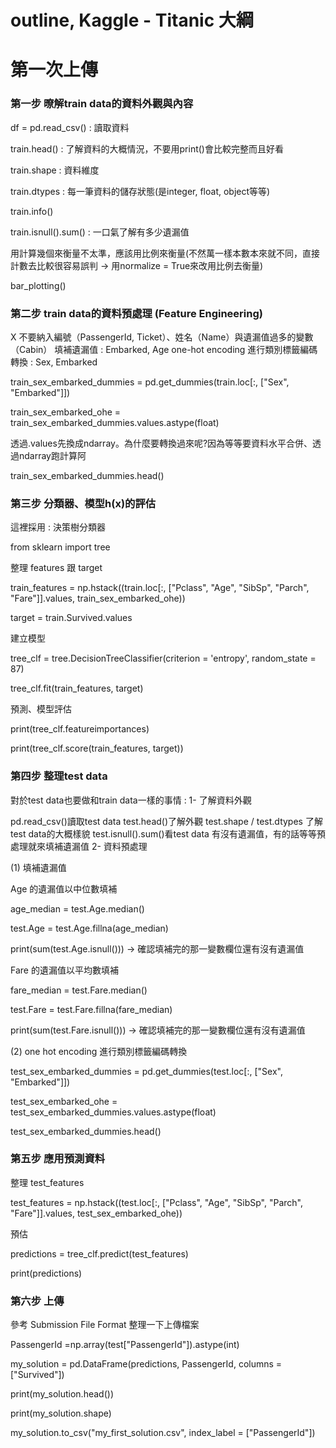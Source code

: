 # outline, Kaggle - Titanic 大綱

# 第一次上傳

### 第一步 暸解train data的資料外觀與內容

df = pd.read_csv() : 讀取資料

train.head() : 了解資料的大概情況，不要用print()會比較完整而且好看

train.shape : 資料維度

train.dtypes : 每一筆資料的儲存狀態(是integer, float, object等等)

train.info()

train.isnull().sum() : 一口氣了解有多少遺漏值

用計算幾個來衡量不太準，應該用比例來衡量(不然萬一樣本數本來就不同，直接計數去比較很容易誤判 -> 用normalize = True來改用比例去衡量)

bar_plotting()

### 第二步 train data的資料預處理 (Feature Engineering)

X 不要納入編號（PassengerId, Ticket）、姓名（Name）與遺漏值過多的變數（Cabin）
填補遺漏值 : Embarked, Age
one-hot encoding 進行類別標籤編碼轉換 : Sex, Embarked

train_sex_embarked_dummies = pd.get_dummies(train.loc[:, ["Sex", "Embarked"]])

train_sex_embarked_ohe = train_sex_embarked_dummies.values.astype(float)

透過.values先換成ndarray。為什麼要轉換過來呢?因為等等要資料水平合併、透過ndarray跑計算阿

train_sex_embarked_dummies.head()

### 第三步 分類器、模型h(x)的評估

這裡採用 : 決策樹分類器

from sklearn import tree

整理 features 跟 target

train_features = np.hstack((train.loc[:, ["Pclass", "Age", "SibSp", "Parch", "Fare"]].values, train_sex_embarked_ohe))

target = train.Survived.values

建立模型

tree_clf = tree.DecisionTreeClassifier(criterion = 'entropy', random_state = 87)

tree_clf.fit(train_features, target)

預測、模型評估

print(tree_clf.featureimportances)

print(tree_clf.score(train_features, target))

### 第四步 整理test data

對於test data也要做和train data一樣的事情 :
1- 了解資料外觀

pd.read_csv()讀取test data
test.head()了解外觀
test.shape / test.dtypes 了解test data的大概樣貌
test.isnull().sum()看test data 有沒有遺漏值，有的話等等預處理就來填補遺漏值
2- 資料預處理

(1) 填補遺漏值

Age 的遺漏值以中位數填補

age_median = test.Age.median()

test.Age = test.Age.fillna(age_median)

print(sum(test.Age.isnull())) -> 確認填補完的那一變數欄位還有沒有遺漏值

Fare 的遺漏值以平均數填補

fare_median = test.Fare.median()

test.Fare = test.Fare.fillna(fare_median)

print(sum(test.Fare.isnull())) -> 確認填補完的那一變數欄位還有沒有遺漏值

(2) one hot encoding 進行類別標籤編碼轉換

test_sex_embarked_dummies = pd.get_dummies(test.loc[:, ["Sex", "Embarked"]])

test_sex_embarked_ohe = test_sex_embarked_dummies.values.astype(float)

test_sex_embarked_dummies.head()

### 第五步 應用預測資料

整理 test_features

test_features = np.hstack((test.loc[:, ["Pclass", "Age", "SibSp", "Parch", "Fare"]].values, test_sex_embarked_ohe))

預估

predictions = tree_clf.predict(test_features)

print(predictions)

### 第六步 上傳

參考 Submission File Format 整理一下上傳檔案

PassengerId =np.array(test["PassengerId"]).astype(int)

my_solution = pd.DataFrame(predictions, PassengerId, columns = ["Survived"])

print(my_solution.head())

print(my_solution.shape)

my_solution.to_csv("my_first_solution.csv", index_label = ["PassengerId"])
